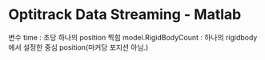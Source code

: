 # Optitrack Data Streaming  - Matlab


변수
time : 초당 하나의 position 찍힘
model.RigidBodyCount : 하나의 rigidbody에서 설정한 중심 position(마커당 포지션 아님.)
